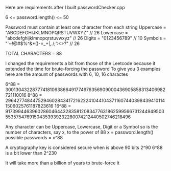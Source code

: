 Here are requirements after I built passwordChecker.cpp

6 <= password.length() <= 50

Password must contain at least one character from each string
    Uppercase = "ABCDEFGHIJKLMNOPQRSTUVWXYZ" // 26
    Lowercase = "abcdefghijklmnopqrstuvwxyz" // 26
    Digits    = "0123456789" // 10
    Symbols   = "`~!@#$%^&*()-=_+|,./;':<>?" // 26
    
TOTAL CHARACTERS = 88

I changed the requirements a bit from those of the Leetcode because it extended the time for brute-forcing the password
To give you 3 examples here are the amount of passwords with 6, 10, 16 charactes

6^88 = 300130432287774181063866491774976356909000436905858313406982721110016
8^88 = 29642774844752946028434172162224104410437116074403984394101141506025761187823616
16^88 = 9173994463960286046443283581208347763186259956673124494950355357547691504353939232280074212440502746218496 

Any character can be Uppercase, Lowercase, Digit or a Symbol so is the number of characters, say x, to  the power of 88
x = password.length()
possible passwords = x^88

A cryptography key is considered secure when is above 90 bits 2^90
6^88 is a bit lower than 2^230

It will take more than a billion of years to brute-force it
